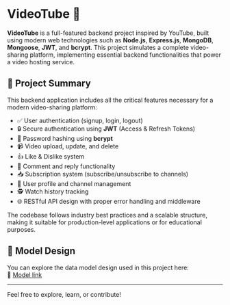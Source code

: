 # VideoTube 🎥

**VideoTube** is a full-featured backend project inspired by YouTube, built using modern web technologies such as **Node.js**, **Express.js**, **MongoDB**, **Mongoose**, **JWT**, and **bcrypt**. This project simulates a complete video-sharing platform, implementing essential backend functionalities that power a video hosting service.

## 🚀 Project Summary

This backend application includes all the critical features necessary for a modern video-sharing platform:

- ✅ User authentication (signup, login, logout)
- 🔒 Secure authentication using **JWT** (Access & Refresh Tokens)
- 🔑 Password hashing using **bcrypt**
- 📹 Video upload, update, and delete
- 👍 Like & Dislike system
- 💬 Comment and reply functionality
- 📥 Subscription system (subscribe/unsubscribe to channels)
- 👤 User profile and channel management
- 🕵️ Watch history tracking
- 🌐 RESTful API design with proper error handling and middleware

The codebase follows industry best practices and a scalable structure, making it suitable for production-level applications or for educational purposes.

## 🧩 Model Design

You can explore the data model design used in this project here:  
🔗 [Model link](https://app.eraser.io/workspace/YtPqZ1VogxGy1jzIDkzj?origin=share)

---

Feel free to explore, learn, or contribute!
